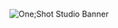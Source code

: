 ![One;Shot Studio Banner](https://github.com/ONE-SHOT-Studio/.github/assets/144279639/9860da4d-63ea-41d5-ae93-c63494ad301b)
